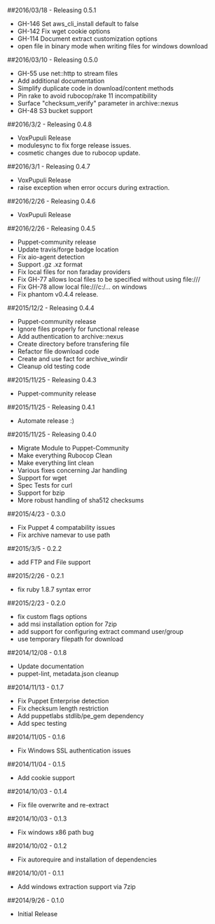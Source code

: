 ##2016/03/18 - Releasing 0.5.1

* GH-146 Set aws_cli_install default to false
* GH-142 Fix wget cookie options
* GH-114 Document extract customization options
* open file in binary mode when writing files for windows download

##2016/03/10 - Releasing 0.5.0

* GH-55 use net::http to stream files
* Add additional documentation
* Simplify duplicate code in download/content methods
* Pin rake to avoid rubocop/rake 11 incompatibility
* Surface "checksum_verify" parameter in archive::nexus
* GH-48 S3 bucket support

##2016/3/2 - Releasing 0.4.8

* VoxPupuli Release
* modulesync to fix forge release issues.
* cosmetic changes due to rubocop update.

##2016/3/1 - Releasing 0.4.7

* VoxPupuli Release
* raise exception when error occurs during extraction.

##2016/2/26 - Releasing 0.4.6

* VoxPupuli Release

##2016/2/26 - Releasing 0.4.5

* Puppet-community release
* Update travis/forge badge location
* Fix aio-agent detection
* Support .gz .xz format
* Fix local files for non faraday providers
* Fix GH-77 allows local files to be specified without using file:///
* Fix GH-78 allow local file:///c:/... on windows
* Fix phantom v0.4.4 release.

##2015/12/2 - Releasing 0.4.4

* Puppet-community release
* Ignore files properly for functional release
* Add authentication to archive::nexus
* Create directory before transfering file
* Refactor file download code
* Create and use fact for archive_windir
* Cleanup old testing code

##2015/11/25 - Releasing 0.4.3

* Puppet-community release

##2015/11/25 - Releasing 0.4.1

* Automate release :)

##2015/11/25 - Releasing 0.4.0

* Migrate Module to Puppet-Community
* Make everything Rubocop Clean
* Make everything lint clean
* Various fixes concerning Jar handling
* Support for wget
* Spec Tests for curl
* Support for bzip
* More robust handling of sha512 checksums

##2015/4/23 - 0.3.0

* Fix Puppet 4 compatability issues
* Fix archive namevar to use path

##2015/3/5 - 0.2.2

* add FTP and File support

##2015/2/26 - 0.2.1

* fix ruby 1.8.7 syntax error

##2015/2/23 - 0.2.0

* fix custom flags options
* add msi installation option for 7zip
* add support for configuring extract command user/group
* use temporary filepath for download

##2014/12/08 - 0.1.8

* Update documentation
* puppet-lint, metadata.json cleanup

##2014/11/13 - 0.1.7

* Fix Puppet Enterprise detection
* Fix checksum length restriction
* Add puppetlabs stdlib/pe_gem dependency
* Add spec testing

##2014/11/05 - 0.1.6

* Fix Windows SSL authentication issues

##2014/11/04 - 0.1.5

* Add cookie support

##2014/10/03 - 0.1.4

* Fix file overwrite and re-extract

##2014/10/03 - 0.1.3

* Fix windows x86 path bug

##2014/10/02 - 0.1.2

* Fix autorequire and installation of dependencies

##2014/10/01 - 0.1.1

* Add windows extraction support via 7zip

##2014/9/26 - 0.1.0

* Initial Release
